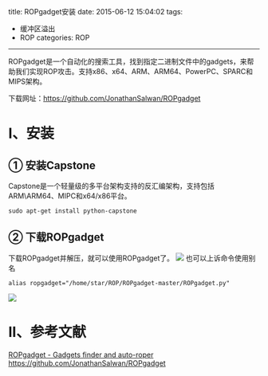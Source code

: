 title: ROPgadget安装
date: 2015-06-12 15:04:02
tags: 
- 缓冲区溢出 
- ROP
categories: ROP
---
ROPgadget是一个自动化的搜索工具，找到指定二进制文件中的gadgets，来帮助我们实现ROP攻击。支持x86、x64、ARM、ARM64、PowerPC、SPARC和MIPS架构。
<!-- more -->
下载网址：<https://github.com/JonathanSalwan/ROPgadget>
# I、安装
## ① 安装Capstone
Capstone是一个轻量级的多平台架构支持的反汇编架构，支持包括ARM\ARM64、MIPC和x64/x86平台。
```
sudo apt-get install python-capstone
```
## ② 下载ROPgadget
下载ROPgadget并解压，就可以使用ROPgadget了。
![](http://ww4.sinaimg.cn/large/005CA6ZCgw1et1cc51hfnj30oo0240tj.jpg)
也可以上诉命令使用别名
```
alias ropgadget="/home/star/ROP/ROPgadget-master/ROPgadget.py"
```
![](http://ww4.sinaimg.cn/large/005CA6ZCgw1et1ccc944xj30p3014q3k.jpg)
# II、参考文献
[ROPgadget - Gadgets finder and auto-roper](http://shell-storm.org/project/ROPgadget/)
<https://github.com/JonathanSalwan/ROPgadget>

